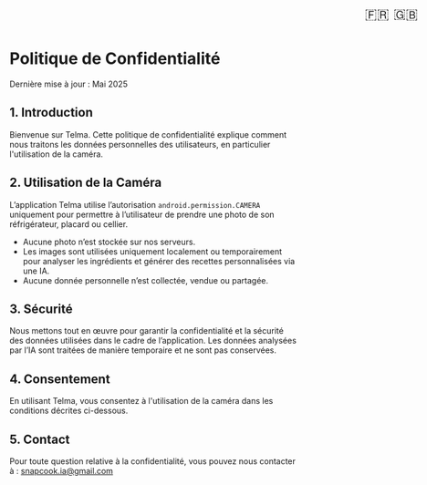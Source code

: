 <!DOCTYPE html>
<html lang="fr">
<head>
  <meta charset="UTF-8">
  <meta name="viewport" content="width=device-width, initial-scale=1.0">
  <title>Politique de Confidentialité – Telma</title>
  <style>
    /* Style basique pour les icônes de langue */
    .lang-selector {
      position: absolute;
      top: 16px;
      right: 16px;
      display: flex;
      gap: 8px;
    }
    .lang-selector a {
      text-decoration: none;
      font-size: 24px; /* Taille de l’icône drapeau */
      line-height: 1;
    }
  </style>
</head>
<body>
  <!-- Sélecteur de langue en haut à droite -->
  <div class="lang-selector">
    <!-- Lien vers la version française (page actuelle) -->
    <a href="privacy_fr.html" title="Français">🇫🇷</a>
    <!-- Lien vers la version anglaise -->
    <a href="privacy_en.html" title="English">🇬🇧</a>
  </div>

  <h1>Politique de Confidentialité</h1>
  <p>Dernière mise à jour : Mai 2025</p>

  <h2>1. Introduction</h2>
  <p>Bienvenue sur Telma. Cette politique de confidentialité explique comment nous traitons les données personnelles des utilisateurs, en particulier l'utilisation de la caméra.</p>

  <h2>2. Utilisation de la Caméra</h2>
  <p>L’application Telma utilise l’autorisation <code>android.permission.CAMERA</code> uniquement pour permettre à l’utilisateur de prendre une photo de son réfrigérateur, placard ou cellier.</p>
  <ul>
    <li>Aucune photo n’est stockée sur nos serveurs.</li>
    <li>Les images sont utilisées uniquement localement ou temporairement pour analyser les ingrédients et générer des recettes personnalisées via une IA.</li>
    <li>Aucune donnée personnelle n’est collectée, vendue ou partagée.</li>
  </ul>

  <h2>3. Sécurité</h2>
  <p>Nous mettons tout en œuvre pour garantir la confidentialité et la sécurité des données utilisées dans le cadre de l’application. Les données analysées par l’IA sont traitées de manière temporaire et ne sont pas conservées.</p>

  <h2>4. Consentement</h2>
  <p>En utilisant Telma, vous consentez à l'utilisation de la caméra dans les conditions décrites ci-dessous.</p>

  <h2>5. Contact</h2>
  <p>Pour toute question relative à la confidentialité, vous pouvez nous contacter à : <a href="mailto:snapcook.ia@gmail.com">snapcook.ia@gmail.com</a></p>
</body>
</html>
